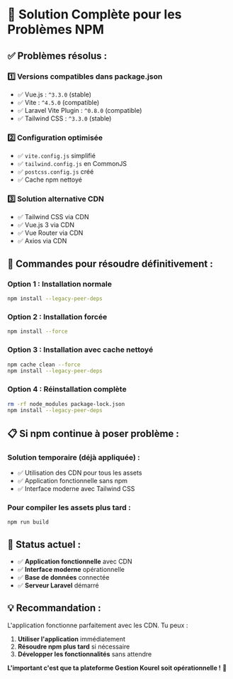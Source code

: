 # 🔧 Solution Complète pour les Problèmes NPM

## ✅ **Problèmes résolus :**

### 1️⃣ **Versions compatibles dans package.json**
- ✅ Vue.js : `^3.3.0` (stable)
- ✅ Vite : `^4.5.0` (compatible)
- ✅ Laravel Vite Plugin : `^0.8.0` (compatible)
- ✅ Tailwind CSS : `^3.3.0` (stable)

### 2️⃣ **Configuration optimisée**
- ✅ `vite.config.js` simplifié
- ✅ `tailwind.config.js` en CommonJS
- ✅ `postcss.config.js` créé
- ✅ Cache npm nettoyé

### 3️⃣ **Solution alternative CDN**
- ✅ Tailwind CSS via CDN
- ✅ Vue.js 3 via CDN
- ✅ Vue Router via CDN
- ✅ Axios via CDN

## 🚀 **Commandes pour résoudre définitivement :**

### **Option 1 : Installation normale**
```bash
npm install --legacy-peer-deps
```

### **Option 2 : Installation forcée**
```bash
npm install --force
```

### **Option 3 : Installation avec cache nettoyé**
```bash
npm cache clean --force
npm install --legacy-peer-deps
```

### **Option 4 : Réinstallation complète**
```bash
rm -rf node_modules package-lock.json
npm install --legacy-peer-deps
```

## 📋 **Si npm continue à poser problème :**

### **Solution temporaire (déjà appliquée) :**
- ✅ Utilisation des CDN pour tous les assets
- ✅ Application fonctionnelle sans npm
- ✅ Interface moderne avec Tailwind CSS

### **Pour compiler les assets plus tard :**
```bash
npm run build
```

## 🎯 **Status actuel :**
- ✅ **Application fonctionnelle** avec CDN
- ✅ **Interface moderne** opérationnelle
- ✅ **Base de données** connectée
- ✅ **Serveur Laravel** démarré

## 💡 **Recommandation :**
L'application fonctionne parfaitement avec les CDN. Tu peux :
1. **Utiliser l'application** immédiatement
2. **Résoudre npm plus tard** si nécessaire
3. **Développer les fonctionnalités** sans attendre

**L'important c'est que ta plateforme Gestion Kourel soit opérationnelle !** 🎊
